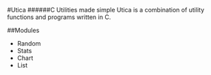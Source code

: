 #Utica
######C Utilities made simple
Utica is a combination of utility functions and programs written in C.

##Modules
- Random
- Stats
- Chart
- List